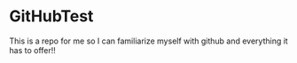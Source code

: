 # GitHubTest
This is a repo for me so I can familiarize myself with github and
everything it has to offer!!
